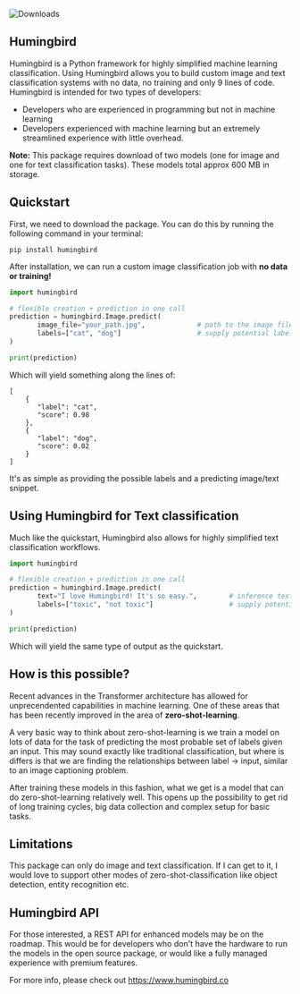 
![Downloads](https://img.shields.io/pypi/dm/humingbird.svg)

## Humingbird
Humingbird is a Python framework for highly simplified machine learning classification. Using Humingbird allows you to build custom image and text classification systems with no data, no training and only 9 lines of code. Humingbird is intended for two types of developers:

- Developers who are experienced in programming but not in machine learning
- Developers experienced with machine learning but an extremely streamlined experience with little overhead.

**Note:** This package requires download of two models (one for image and one for text classification tasks). These models total approx 600 MB in storage.

## Quickstart
First, we need to download the package. You can do this by running the following command in your terminal:

```
pip install humingbird
```

After installation, we can run a custom image classification job with **no data or training!**

```python
import humingbird

# flexible creation + prediction in one call
prediction = humingbird.Image.predict(
       image_file="your_path.jpg",             # path to the image file for inference
       labels=["cat", "dog"]                   # supply potential labels that this image could be (i.e: allow the model to select the most probable)
)

print(prediction)
```

Which will yield something along the lines of:

```
[
    {
       "label": "cat",
       "score": 0.98
    },
    {
       "label": "dog",
       "score": 0.02
    }
]
```

It's as simple as providing the possible labels and a predicting image/text snippet.

## Using Humingbird for Text classification
Much like the quickstart, Humingbird also allows for highly simplified text classification workflows. 

```python
import humingbird

# flexible creation + prediction in one call
prediction = humingbird.Image.predict(
       text="I love Humingbird! It's so easy.",        # inference text snippet
       labels=["toxic", "not toxic"]                   # supply potential labels that this text snippet could be (i.e: allow the model to select the most probable)
)

print(prediction)
```

Which will yield the same type of output as the quickstart.

## How is this possible? 
Recent advances in the Transformer architecture has allowed for unprecendented capabilities in machine learning. One of these areas that has been recently improved in the area of **zero-shot-learning**.

A very basic way to think about zero-shot-learning is we train a model on lots of data for the task of predicting the most probable set of labels given an input. This may sound exactly like traditional classification, but where is differs is that we are finding the relationships between label -> input, similar to an image captioning problem.

After training these models in this fashion, what we get is a model that can do zero-shot-learning relatively well. This opens up the possibility to get rid of long training cycles, big data collection and complex setup for basic tasks.

## Limitations
This package can only do image and text classification. If I can get to it, I would love to support other modes of zero-shot-classification like object detection, entity recognition etc.

## Humingbird API
For those interested, a REST API for enhanced models may be on the roadmap. This would be for developers who don't have the hardware to run the models in the open source package, or would like a fully managed experience with premium features.


For more info, please check out https://www.humingbird.co
